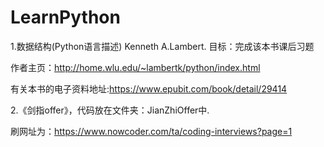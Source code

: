 # LearnPython
1.数据结构(Python语言描述) Kenneth A.Lambert.    目标：完成该本书课后习题

作者主页：http://home.wlu.edu/~lambertk/python/index.html

有关本书的电子资料地址:https://www.epubit.com/book/detail/29414



2.《剑指offer》，代码放在文件夹：JianZhiOffer中.

刷网址为：https://www.nowcoder.com/ta/coding-interviews?page=1
